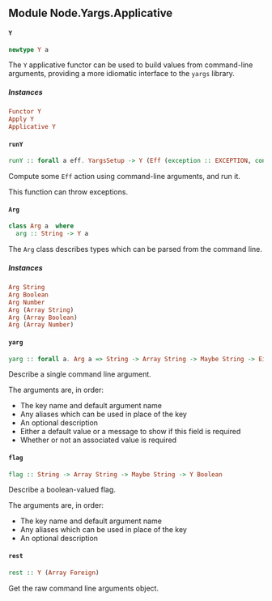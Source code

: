 ## Module Node.Yargs.Applicative

#### `Y`

``` purescript
newtype Y a
```

The `Y` applicative functor can be used to build values from
command-line arguments, providing a more idiomatic interface to
the `yargs` library.

##### Instances
``` purescript
Functor Y
Apply Y
Applicative Y
```

#### `runY`

``` purescript
runY :: forall a eff. YargsSetup -> Y (Eff (exception :: EXCEPTION, console :: CONSOLE | eff) a) -> Eff (exception :: EXCEPTION, console :: CONSOLE | eff) a
```

Compute some `Eff` action using command-line arguments, and run it.

This function can throw exceptions.

#### `Arg`

``` purescript
class Arg a  where
  arg :: String -> Y a
```

The `Arg` class describes types which can be parsed from the command line.

##### Instances
``` purescript
Arg String
Arg Boolean
Arg Number
Arg (Array String)
Arg (Array Boolean)
Arg (Array Number)
```

#### `yarg`

``` purescript
yarg :: forall a. Arg a => String -> Array String -> Maybe String -> Either a String -> Boolean -> Y a
```

Describe a single command line argument.

The arguments are, in order:

- The key name and default argument name
- Any aliases which can be used in place of the key
- An optional description
- Either a default value or a message to show if this field is required
- Whether or not an associated value is required

#### `flag`

``` purescript
flag :: String -> Array String -> Maybe String -> Y Boolean
```

Describe a boolean-valued flag.

The arguments are, in order:

- The key name and default argument name
- Any aliases which can be used in place of the key
- An optional description

#### `rest`

``` purescript
rest :: Y (Array Foreign)
```

Get the raw command line arguments object.


